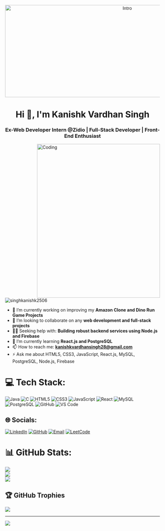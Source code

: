 <p align="center">
  <img src="https://i.pinimg.com/originals/21/9a/09/219a09d5c2d9e50e4c2d20c9a03e09af.gif" alt="Intro" height="300" width="780">
</p>

<h1 align="center">Hi 👋, I'm Kanishk Vardhan Singh</h1>
<h3 align="center">Ex-Web Developer Intern @Zidio | Full-Stack Developer | Front-End Enthusiast</h3>

<img align="right" alt="Coding" height="500" width="400" src="https://i.pinimg.com/originals/90/70/32/9070324cdfc07c68d60eed0c39e77573.gif">

<p align="left">
  <img src="https://komarev.com/ghpvc/?username=singhkanishk2506&label=Profile%20views&color=0e75b6&style=flat" alt="singhkanishk2506" />
</p>

- 🔭 I’m currently working on improving my **Amazon Clone and Dino Run Game Projects**
- 🌱  I’m looking to collaborate on any **web development and full-stack projects**
- 👨‍💻  Seeking help with: **Building robust backend services using Node.js and Firebase**
- 💬 I’m currently learning **React.js and PostgreSQL**
- 📫 How to reach me: **kanishkvardhansingh28@gmail.com**
- ⚡ Ask me about HTML5, CSS3, JavaScript, React.js, MySQL, PostgreSQL, Node.js, Firebase

# 💻 Tech Stack:
![Java](https://img.shields.io/badge/Java-%23ED8B00.svg?style=for-the-badge&logo=openjdk&logoColor=white)
![C](https://img.shields.io/badge/C-%2300599C.svg?style=for-the-badge&logo=c&logoColor=white)
![HTML5](https://img.shields.io/badge/html5-%23E34F26.svg?style=for-the-badge&logo=html5&logoColor=white)
![CSS3](https://img.shields.io/badge/css3-%231572B6.svg?style=for-the-badge&logo=css3&logoColor=white)
![JavaScript](https://img.shields.io/badge/javascript-%23323330.svg?style=for-the-badge&logo=javascript&logoColor=%23F7DF1E)
![React](https://img.shields.io/badge/react-%2320232a.svg?style=for-the-badge&logo=react&logoColor=%2361DAFB)
![MySQL](https://img.shields.io/badge/mysql-4479A1.svg?style=for-the-badge&logo=mysql&logoColor=white)
![PostgreSQL](https://img.shields.io/badge/postgresql-%23336791.svg?style=for-the-badge&logo=postgresql&logoColor=white)
![GitHub](https://img.shields.io/badge/github-%23121011.svg?style=for-the-badge&logo=github&logoColor=white)
![VS Code](https://img.shields.io/badge/VS%20Code-007ACC.svg?style=for-the-badge&logo=visual-studio-code&logoColor=white)

## 🌐 Socials:
[![LinkedIn](https://img.shields.io/badge/LinkedIn-%230077B5.svg?logo=linkedin&logoColor=white)](https://www.linkedin.com/in/kanishkvardhansingh-b-571b5289/) 
[![GitHub](https://img.shields.io/badge/GitHub-100000?logo=github&logoColor=white)](https://github.com/singhkanishk2506)
[![Email](https://img.shields.io/badge/Email-D14836?logo=gmail&logoColor=white)](mailto:kanishkvardhansingh28@gmail.com)
[![LeetCode](https://img.shields.io/badge/LeetCode-%23FFA116.svg?logo=leetcode&logoColor=white)](https://leetcode.com/u/kanishksingh25/)


# 📊 GitHub Stats:
![](https://github-readme-stats.vercel.app/api?username=singhkanishk2506&theme=darcula&hide_border=false&include_all_commits=false&count_private=false)<br/>
![](https://nirzak-streak-stats.vercel.app/?user=singhkanishk2506&theme=darcula&hide_border=false)<br/>
![](https://github-readme-stats.vercel.app/api/top-langs/?username=singhkanishk2506&theme=darcula&hide_border=false&include_all_commits=false&count_private=false&layout=compact)

## 🏆 GitHub Trophies
![](https://github-profile-trophy.vercel.app/?username=singhkanishk2506&theme=dracula&no-frame=false&no-bg=true&margin-w=4)

---
[![](https://visitcount.itsvg.in/api?id=singhkanishk2506&icon=0&color=0)](https://visitcount.itsvg.in)

<!-- Proudly created with GPRM ( https://gprm.itsvg.in ) -->
